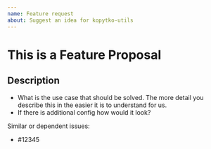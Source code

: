 ```yaml
---
name: Feature request
about: Suggest an idea for kopytko-utils
---
```


<!--
1. If you have a question and not a feature request please ask first at https://github.com/getndazn/kopytko-utils/issues
2. Please check if an issue already exists. This feature may have already been requested
3. Check out and follow our Guidelines: https://github.com/getndazn/kopytko-utils/blob/master/CONTRIBUTING.md
4. Fill out the whole template so we have a good overview on the issue
5. Do not remove any section of the template. If something is not applicable leave it empty but leave it in the Issue
6. Please follow the template, otherwise we'll have to ask you to update it
-->

# This is a Feature Proposal

## Description

* What is the use case that should be solved. The more detail you describe this in the easier it is to understand for us.
* If there is additional config how would it look?

Similar or dependent issues:
* #12345
